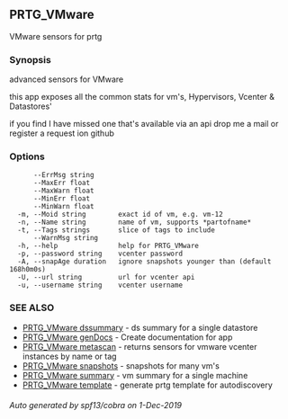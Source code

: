 ## PRTG_VMware

VMware sensors for prtg

### Synopsis

advanced sensors for VMware

this app exposes all the common stats for vm's, Hypervisors, Vcenter & Datastores'

if you find I have missed one that's available via an api drop me a mail or register a request ion github


### Options

```
      --ErrMsg string      
      --MaxErr float       
      --MaxWarn float      
      --MinErr float       
      --MinWarn float      
  -m, --Moid string        exact id of vm, e.g. vm-12
  -n, --Name string        name of vm, supports *partofname*
  -t, --Tags strings       slice of tags to include
      --WarnMsg string     
  -h, --help               help for PRTG_VMware
  -p, --password string    vcenter password
  -A, --snapAge duration   ignore snapshots younger than (default 168h0m0s)
  -U, --url string         url for vcenter api
  -u, --username string    vcenter username
```

### SEE ALSO

* [PRTG_VMware dssummary](PRTG_VMware_dssummary.md)	 - ds summary for a single datastore
* [PRTG_VMware genDocs](PRTG_VMware_genDocs.md)	 - Create documentation for app
* [PRTG_VMware metascan](PRTG_VMware_metascan.md)	 - returns sensors for vmware vcenter instances by name or tag
* [PRTG_VMware snapshots](PRTG_VMware_snapshots.md)	 - snapshots for many vm's
* [PRTG_VMware summary](PRTG_VMware_summary.md)	 - vm summary for a single machine
* [PRTG_VMware template](PRTG_VMware_template.md)	 - generate prtg template for autodiscovery

###### Auto generated by spf13/cobra on 1-Dec-2019
